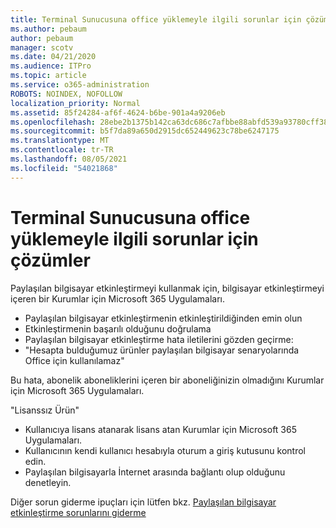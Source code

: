 ```yaml
---
title: Terminal Sunucusuna office yüklemeyle ilgili sorunlar için çözümler
ms.author: pebaum
author: pebaum
manager: scotv
ms.date: 04/21/2020
ms.audience: ITPro
ms.topic: article
ms.service: o365-administration
ROBOTS: NOINDEX, NOFOLLOW
localization_priority: Normal
ms.assetid: 85f24284-af6f-4624-b6be-901a4a9206eb
ms.openlocfilehash: 28ebe2b1375b142ca63dc686c7afbbe88abfd539a93780cff3861f80de40b411
ms.sourcegitcommit: b5f7da89a650d2915dc652449623c78be6247175
ms.translationtype: MT
ms.contentlocale: tr-TR
ms.lasthandoff: 08/05/2021
ms.locfileid: "54021868"
---
```

# <a name="solutions-for-issues-around-installing-office-on-a-terminal-server"></a>Terminal Sunucusuna office yüklemeyle ilgili sorunlar için çözümler

Paylaşılan bilgisayar etkinleştirmeyi kullanmak için, bilgisayar etkinleştirmeyi içeren bir Kurumlar için Microsoft 365 Uygulamaları.
  
- Paylaşılan bilgisayar etkinleştirmenin etkinleştirildiğinden emin olun
- Etkinleştirmenin başarılı olduğunu doğrulama
- Paylaşılan bilgisayar etkinleştirme hata iletilerini gözden geçirme:
- "Hesapta bulduğumuz ürünler paylaşılan bilgisayar senaryolarında Office için kullanılamaz"
  
Bu hata, abonelik aboneliklerini içeren bir aboneliğinizin olmadığını Kurumlar için Microsoft 365 Uygulamaları.

"Lisanssız Ürün"

- Kullanıcıya lisans atanarak lisans atan Kurumlar için Microsoft 365 Uygulamaları.
- Kullanıcının kendi kullanıcı hesabıyla oturum a giriş kutusunu kontrol edin.
- Paylaşılan bilgisayarla İnternet arasında bağlantı olup olduğunu denetleyin.

Diğer sorun giderme ipuçları için lütfen bkz. [Paylaşılan bilgisayar etkinleştirme sorunlarını giderme](https://docs.microsoft.com/DeployOffice/troubleshoot-shared-computer-activation)